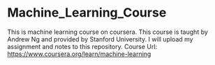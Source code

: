 # Machine_Learning_Course
This is machine learning course on coursera. This course is taught by Andrew Ng and provided by Stanford University.
I will upload my assignment and notes to this repository.
Course Url: https://www.coursera.org/learn/machine-learning
